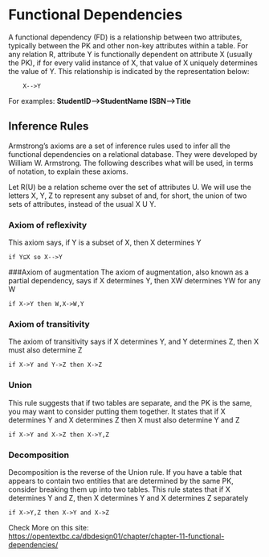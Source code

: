 ﻿# Functional Dependencies

A functional dependency (FD) is a relationship between two attributes, typically between the PK and other non-key attributes within a table. For any relation R, attribute Y is functionally dependent on attribute X (usually the PK), if for every valid instance of X, that value of X uniquely determines the value of Y. This relationship is indicated by the representation below:
        
        X-->Y

For examples:
        **StudentID-->StudentName**
        **ISBN-->Title**

## Inference Rules
Armstrong’s axioms are a set of inference rules used to infer all the functional dependencies on a relational database. They were developed by William W. Armstrong. The following describes what will be used, in terms of notation, to explain these axioms.

Let R(U) be a relation scheme over the set of attributes U. We will use the letters X, Y, Z to represent any subset of and, for short, the union of two sets of attributes, instead of the usual  X U Y.

### Axiom of reflexivity
This axiom says, if Y is a subset of X, then X determines Y
    
    if Y⊆X so X-->Y
    
###Axiom of augmentation
The axiom of augmentation, also known as a partial dependency, says if X determines Y, then XW determines YW for any W
    
    if X->Y then W,X->W,Y

### Axiom of transitivity
The axiom of transitivity says if X determines Y, and Y determines Z, then X must also determine Z 
    
    if X->Y and Y->Z then X->Z

### Union
This rule suggests that if two tables are separate, and the PK is the same, you may want to consider putting them together. It states that if X determines Y and X determines Z then X must also determine Y and Z
    
    if X->Y and X->Z then X->Y,Z

### Decomposition
Decomposition is the reverse of the Union rule. If you have a table that appears to contain two entities that are determined by the same PK, consider breaking them up into two tables. This rule states that if X determines Y and Z, then X determines Y and X determines Z separately
    
    if X->Y,Z then X->Y and X->Z

Check More on this site: https://opentextbc.ca/dbdesign01/chapter/chapter-11-functional-dependencies/